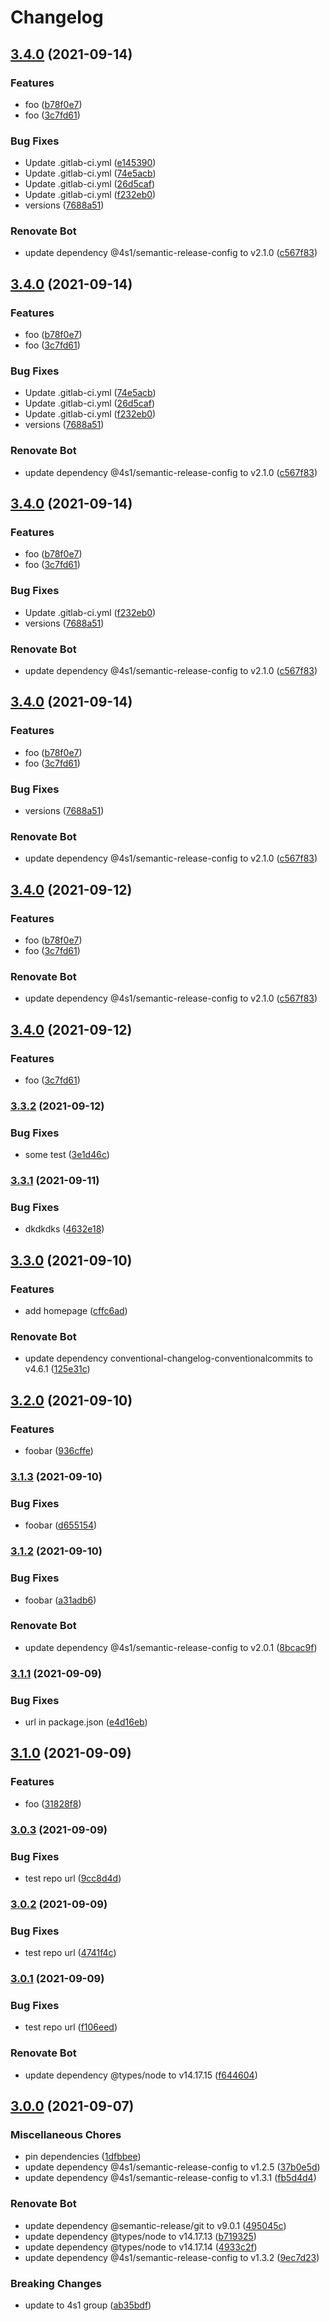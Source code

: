# Changelog

## [3.4.0](https://gitlab.com/4s1/playground/some-library/compare/v3.3.2...v3.4.0) (2021-09-14)


### Features

* foo ([b78f0e7](https://gitlab.com/4s1/playground/some-library/commit/b78f0e76e79277390e3e108300321a6cdbb6d8f8))
* foo ([3c7fd61](https://gitlab.com/4s1/playground/some-library/commit/3c7fd6109a2e7b63864c022d23b327f55eb5d947))


### Bug Fixes

* Update .gitlab-ci.yml ([e145390](https://gitlab.com/4s1/playground/some-library/commit/e145390a7e61315894b1ab4c6ce685a7c4c2dfae))
* Update .gitlab-ci.yml ([74e5acb](https://gitlab.com/4s1/playground/some-library/commit/74e5acb3281e1140f6cc1b95764aa6de40d51829))
* Update .gitlab-ci.yml ([26d5caf](https://gitlab.com/4s1/playground/some-library/commit/26d5caf9c7e5edce130a6a558d4482d30bd8bd06))
* Update .gitlab-ci.yml ([f232eb0](https://gitlab.com/4s1/playground/some-library/commit/f232eb0f4e2a4dd08c77d26add32de821fb2a730))
* versions ([7688a51](https://gitlab.com/4s1/playground/some-library/commit/7688a512737035f95a20a2b26ffb13906c9b5c05))


### Renovate Bot

* update dependency @4s1/semantic-release-config to v2.1.0 ([c567f83](https://gitlab.com/4s1/playground/some-library/commit/c567f832d7716b8ae08e3bb17caebf1c207d514d))

## [3.4.0](https://gitlab.com/4s1/playground/some-library/compare/v3.3.2...v3.4.0) (2021-09-14)


### Features

* foo ([b78f0e7](https://gitlab.com/4s1/playground/some-library/commit/b78f0e76e79277390e3e108300321a6cdbb6d8f8))
* foo ([3c7fd61](https://gitlab.com/4s1/playground/some-library/commit/3c7fd6109a2e7b63864c022d23b327f55eb5d947))


### Bug Fixes

* Update .gitlab-ci.yml ([74e5acb](https://gitlab.com/4s1/playground/some-library/commit/74e5acb3281e1140f6cc1b95764aa6de40d51829))
* Update .gitlab-ci.yml ([26d5caf](https://gitlab.com/4s1/playground/some-library/commit/26d5caf9c7e5edce130a6a558d4482d30bd8bd06))
* Update .gitlab-ci.yml ([f232eb0](https://gitlab.com/4s1/playground/some-library/commit/f232eb0f4e2a4dd08c77d26add32de821fb2a730))
* versions ([7688a51](https://gitlab.com/4s1/playground/some-library/commit/7688a512737035f95a20a2b26ffb13906c9b5c05))


### Renovate Bot

* update dependency @4s1/semantic-release-config to v2.1.0 ([c567f83](https://gitlab.com/4s1/playground/some-library/commit/c567f832d7716b8ae08e3bb17caebf1c207d514d))

## [3.4.0](https://gitlab.com/4s1/playground/some-library/compare/v3.3.2...v3.4.0) (2021-09-14)


### Features

* foo ([b78f0e7](https://gitlab.com/4s1/playground/some-library/commit/b78f0e76e79277390e3e108300321a6cdbb6d8f8))
* foo ([3c7fd61](https://gitlab.com/4s1/playground/some-library/commit/3c7fd6109a2e7b63864c022d23b327f55eb5d947))


### Bug Fixes

* Update .gitlab-ci.yml ([f232eb0](https://gitlab.com/4s1/playground/some-library/commit/f232eb0f4e2a4dd08c77d26add32de821fb2a730))
* versions ([7688a51](https://gitlab.com/4s1/playground/some-library/commit/7688a512737035f95a20a2b26ffb13906c9b5c05))


### Renovate Bot

* update dependency @4s1/semantic-release-config to v2.1.0 ([c567f83](https://gitlab.com/4s1/playground/some-library/commit/c567f832d7716b8ae08e3bb17caebf1c207d514d))

## [3.4.0](https://gitlab.com/4s1/playground/some-library/compare/v3.3.2...v3.4.0) (2021-09-14)


### Features

* foo ([b78f0e7](https://gitlab.com/4s1/playground/some-library/commit/b78f0e76e79277390e3e108300321a6cdbb6d8f8))
* foo ([3c7fd61](https://gitlab.com/4s1/playground/some-library/commit/3c7fd6109a2e7b63864c022d23b327f55eb5d947))


### Bug Fixes

* versions ([7688a51](https://gitlab.com/4s1/playground/some-library/commit/7688a512737035f95a20a2b26ffb13906c9b5c05))


### Renovate Bot

* update dependency @4s1/semantic-release-config to v2.1.0 ([c567f83](https://gitlab.com/4s1/playground/some-library/commit/c567f832d7716b8ae08e3bb17caebf1c207d514d))

## [3.4.0](https://gitlab.com/4s1/playground/some-library/compare/v3.3.2...v3.4.0) (2021-09-12)


### Features

* foo ([b78f0e7](https://gitlab.com/4s1/playground/some-library/commit/b78f0e76e79277390e3e108300321a6cdbb6d8f8))
* foo ([3c7fd61](https://gitlab.com/4s1/playground/some-library/commit/3c7fd6109a2e7b63864c022d23b327f55eb5d947))


### Renovate Bot

* update dependency @4s1/semantic-release-config to v2.1.0 ([c567f83](https://gitlab.com/4s1/playground/some-library/commit/c567f832d7716b8ae08e3bb17caebf1c207d514d))

## [3.4.0](https://gitlab.com/4s1/playground/some-library/compare/v3.3.2...v3.4.0) (2021-09-12)


### Features

* foo ([3c7fd61](https://gitlab.com/4s1/playground/some-library/commit/3c7fd6109a2e7b63864c022d23b327f55eb5d947))

### [3.3.2](https://gitlab.com/4s1/playground/some-library/compare/v3.3.1...v3.3.2) (2021-09-12)


### Bug Fixes

* some test ([3e1d46c](https://gitlab.com/4s1/playground/some-library/commit/3e1d46cba02fec9bf8cb25be7d3c81116fe04b05))

### [3.3.1](https://gitlab.com/4s1/playground/some-library/compare/v3.3.0...v3.3.1) (2021-09-11)


### Bug Fixes

* dkdkdks ([4632e18](https://gitlab.com/4s1/playground/some-library/commit/4632e18c4ad8bcd486d874d760f5a96c316265b2))

## [3.3.0](https://gitlab.com/4s1/playground/some-library/compare/v3.2.0...v3.3.0) (2021-09-10)


### Features

* add homepage ([cffc6ad](https://gitlab.com/4s1/playground/some-library/commit/cffc6ad26add3fac2dc2ffd221029332128c5eb7))


### Renovate Bot

* update dependency conventional-changelog-conventionalcommits to v4.6.1 ([125e31c](https://gitlab.com/4s1/playground/some-library/commit/125e31ca6953947ba6b7ed9ab6d4eb6cbfd5da69))

## [3.2.0](https://gitlab.com/4s1/playground/some-library/compare/v3.1.3...v3.2.0) (2021-09-10)


### Features

* foobar ([936cffe](https://gitlab.com/4s1/playground/some-library/commit/936cffec9f2582bfd4e1cba96b1f4c1d71e21ab2))

### [3.1.3](https://gitlab.com/4s1/playground/some-library/compare/v3.1.2...v3.1.3) (2021-09-10)


### Bug Fixes

* foobar ([d655154](https://gitlab.com/4s1/playground/some-library/commit/d6551547ca4789ef971f0c3fd513b5916ed27783))

### [3.1.2](https://gitlab.com/4s1/playground/some-library/compare/v3.1.1...v3.1.2) (2021-09-10)


### Bug Fixes

* foobar ([a31adb6](https://gitlab.com/4s1/playground/some-library/commit/a31adb65bdb97804423ccee08c6e1fcffcced9d6))


### Renovate Bot

* update dependency @4s1/semantic-release-config to v2.0.1 ([8bcac9f](https://gitlab.com/4s1/playground/some-library/commit/8bcac9fafaa76713aac934c617adfa30d0006c07))

### [3.1.1](https://gitlab.com/4s1/playground/some-library/compare/v3.1.0...v3.1.1) (2021-09-09)


### Bug Fixes

* url in package.json ([e4d16eb](https://gitlab.com/4s1/playground/some-library/commit/e4d16eb10b9b229563a1f9fb94491743e1d0239e))

## [3.1.0](https://gitlab.com/4s1/playground/some-library/compare/v3.0.3...v3.1.0) (2021-09-09)


### Features

* foo ([31828f8](https://gitlab.com/4s1/playground/some-library/commit/31828f898870817b927ce1c3d8ffc0d40aa71e4e))

### [3.0.3](https://gitlab.com/4s1/playground/some-library/compare/v3.0.2...v3.0.3) (2021-09-09)


### Bug Fixes

* test repo url ([9cc8d4d](https://gitlab.com/4s1/playground/some-library/commit/9cc8d4d1f53b83d3594b73c1bc86a6543adaecf4))

### [3.0.2](https://gitlab.com/4s1/playground/some-library/compare/v3.0.1...v3.0.2) (2021-09-09)


### Bug Fixes

* test repo url ([4741f4c](https://gitlab.com/4s1/playground/some-library/commit/4741f4c4e91ec16599066ad813f4723c1d6cb62c))

### [3.0.1](https://gitlab.com/4s1/playground/some-library/compare/v3.0.0...v3.0.1) (2021-09-09)


### Bug Fixes

* test repo url ([f106eed](https://gitlab.com/4s1/playground/some-library/commit/f106eeddf7ed8b8bc87ad1454351b8d15e0b0b20))


### Renovate Bot

* update dependency @types/node to v14.17.15 ([f644604](https://gitlab.com/4s1/playground/some-library/commit/f644604dd1b47e251175ab2b3555448d483f8fbb))

## [3.0.0](https://gitlab.com/4s1/playground/some-library/compare/v2.1.6...v3.0.0) (2021-09-07)

### Miscellaneous Chores

- pin dependencies ([1dfbbee](https://gitlab.com/4s1/playground/some-library/commit/1dfbbeee0af8a787d6924c4a4034bd0098de1fb5))
- update dependency @4s1/semantic-release-config to v1.2.5 ([37b0e5d](https://gitlab.com/4s1/playground/some-library/commit/37b0e5d89a89dc63c3d7bb7036417c112c0f82f7))
- update dependency @4s1/semantic-release-config to v1.3.1 ([fb5d4d4](https://gitlab.com/4s1/playground/some-library/commit/fb5d4d41333cff2f67e846268d625aede13af905))

### Renovate Bot

- update dependency @semantic-release/git to v9.0.1 ([495045c](https://gitlab.com/4s1/playground/some-library/commit/495045c0e9c1e252cf95c068b8feb63d7ea79865))
- update dependency @types/node to v14.17.13 ([b719325](https://gitlab.com/4s1/playground/some-library/commit/b71932549936b8563ba11ec915378446c5b14af8))
- update dependency @types/node to v14.17.14 ([4933c2f](https://gitlab.com/4s1/playground/some-library/commit/4933c2ff538f275bbde738940d307b3b4b4360f0))
- update dependency @4s1/semantic-release-config to v1.3.2 ([9ec7d23](https://gitlab.com/4s1/playground/some-library/commit/9ec7d23eb2e4131ac80fdcb1107f1588719888f6))

### Breaking Changes

- update to 4s1 group ([ab35bdf](https://gitlab.com/4s1/playground/some-library/commit/ab35bdf2a34a094a3f52cf5ed963152dbf3d0924))
